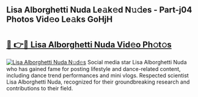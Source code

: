 ## Lisa Alborghetti Nuda Le𝚊k𝚎d N𝚞𝚍es - Part-j04 Photos Vid𝚎o Le𝚊ks GoHjH

# <h2><a href="http://fbbuhav.evod.top/?m=Lisa+Alborghetti+Nuda">🔗 👉🔴 Lisa Alborghetti Nuda Vid𝚎o Ph𝚘t𝚘s</a></h2>

[![Lisa Alborghetti Nuda N𝚞d𝚎s](https://i.imgur.com/8V9OHl7.gif)](http://fbbuhav.evod.top/?m=Lisa+Alborghetti+Nuda)
Social media star Lisa Alborghetti Nuda who has gained fame for posting lifestyle and dance-related content, including dance trend performances and mini vlogs. Respected scientist Lisa Alborghetti Nuda, recognized for their groundbreaking research and contributions to their field. 
